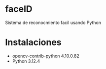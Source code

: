 # faceID
Sistema de reconocmiento facil usando Python

# Instalaciones
- opencv-contrib-python 4.10.0.82
- Python 3.12.4